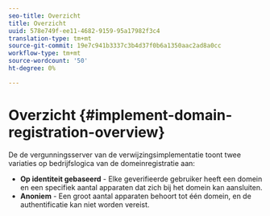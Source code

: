 ```yaml
---
seo-title: Overzicht
title: Overzicht
uuid: 578e749f-ee11-4682-9159-95a17982f3c4
translation-type: tm+mt
source-git-commit: 19e7c941b3337c3b4d37f0b6a1350aac2ad8a0cc
workflow-type: tm+mt
source-wordcount: '50'
ht-degree: 0%

---
```



# Overzicht {#implement-domain-registration-overview}

De de vergunningsserver van de verwijzingsimplementatie toont twee variaties op bedrijfslogica van de domeinregistratie aan:

* **Op identiteit gebaseerd**  - Elke geverifieerde gebruiker heeft een domein en een specifiek aantal apparaten dat zich bij het domein kan aansluiten.
* **Anoniem**  - Een groot aantal apparaten behoort tot één domein, en de authentificatie kan niet worden vereist.
